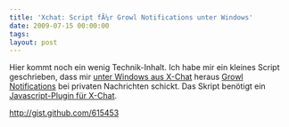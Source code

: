 ```yaml
---
title: 'Xchat: Script fÃ¼r Growl Notifications unter Windows'
date: 2009-07-15 00:00:00 
tags: 
layout: post
---
```

<p>Hier kommt noch ein wenig Technik-Inhalt.  Ich habe mir ein kleines Script geschrieben, dass mir <a href="http://www.silverex.org/news/">unter Windows aus X-Chat</a> heraus <a href="http://www.growlforwindows.com/">Growl Notifications</a> bei privaten Nachrichten schickt. Das Skript ben&ouml;tigt ein <a href="http://unborn.ludost.net/xcdscript/">Javascript-Plugin f&uuml;r X-Chat</a>.</p>
<p><p><a href="http://gist.github.com/615453">http://gist.github.com/615453</a></p></p>
